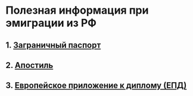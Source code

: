 # Полезная информация при эмиграции из РФ

## 1. [Заграничный паспорт](topics/international-passport/README.md)

## 2. [Апостиль](topics/apostille/README.md)

## 3. [Европейское приложение к диплому (ЕПД)](topics/european-diploma-supplement/README.md)